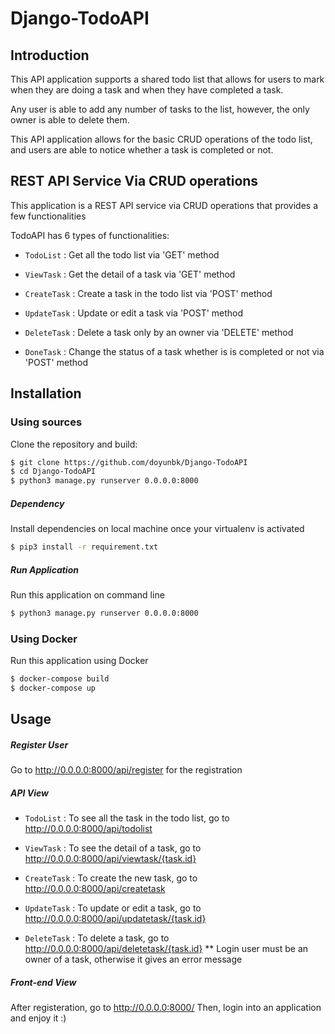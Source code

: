 # Django-TodoAPI


## Introduction

This API application supports a shared todo list that allows for users to mark when they are doing a task and when they have completed a task.

Any user is able to add any number of tasks to the list, however, the only owner is able to delete them.

This API application allows for the basic CRUD operations of the todo list, and users are able to notice whether a task is completed or not.

## REST API Service Via CRUD operations

This application is a REST API service via CRUD operations that provides a few functionalities

TodoAPI has 6 types of functionalities:

* `TodoList` : Get all the todo list via 'GET' method

* `ViewTask` : Get the detail of a task via 'GET' method

* `CreateTask` : Create a task in the todo list via 'POST' method

* `UpdateTask` : Update or edit a task via 'POST' method 

* `DeleteTask` : Delete a task only by an owner via 'DELETE' method

* `DoneTask` : Change the status of a task whether is is completed or not via 'POST' method

## Installation

### Using sources

Clone the repository and build:

```sh
$ git clone https://github.com/doyunbk/Django-TodoAPI
$ cd Django-TodoAPI
$ python3 manage.py runserver 0.0.0.0:8000
```

##### Dependency 
Install dependencies on local machine once your virtualenv is activated

```sh
$ pip3 install -r requirement.txt
```


##### Run Application

Run this application on command line

```sh
$ python3 manage.py runserver 0.0.0.0:8000
```

### Using Docker

Run this application using Docker
```sh
$ docker-compose build
$ docker-compose up
```

## Usage

##### Register User

Go to http://0.0.0.0:8000/api/register for the registration

##### API View

* `TodoList` : To see all the task in the todo list, go to http://0.0.0.0:8000/api/todolist

* `ViewTask` : To see the detail of a task, go to http://0.0.0.0:8000/api/viewtask/{task.id}

* `CreateTask` : To create the new task, go to http://0.0.0.0:8000/api/createtask

* `UpdateTask` : To update or edit a task, go to http://0.0.0.0:8000/api/updatetask/{task.id} 

* `DeleteTask` : To delete a task, go to http://0.0.0.0:8000/api/deletetask/{task.id}
 ** Login user must be an owner of a task, otherwise it gives an error message

##### Front-end View

After registeration, go to http://0.0.0.0:8000/ 
Then, login into an application and enjoy it :)